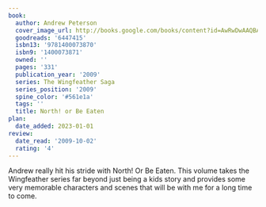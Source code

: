 ```yaml
---
book:
  author: Andrew Peterson
  cover_image_url: http://books.google.com/books/content?id=AwRwDwAAQBAJ&printsec=frontcover&img=1&zoom=1&edge=curl&source=gbs_api
  goodreads: '6447415'
  isbn13: '9781400073870'
  isbn9: '1400073871'
  owned: ''
  pages: '331'
  publication_year: '2009'
  series: The Wingfeather Saga
  series_position: '2009'
  spine_color: '#561e1a'
  tags: ''
  title: North! or Be Eaten
plan:
  date_added: 2023-01-01
review:
  date_read: '2009-10-02'
  rating: '4'
---
```


Andrew really hit his stride with North! Or Be Eaten.  This volume takes the Wingfeather series far beyond just being a kids story and provides some very memorable characters and scenes that will be with me for a long time to come.
